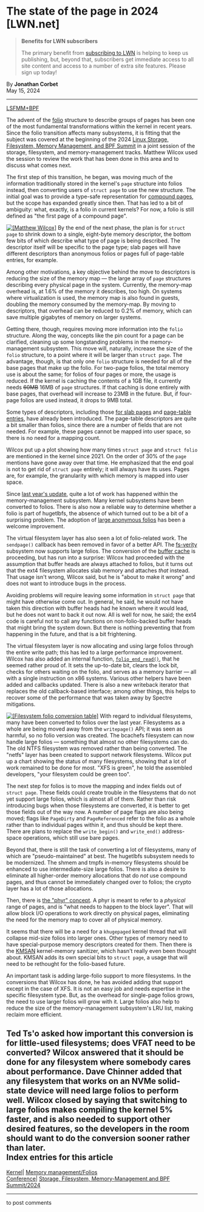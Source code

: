 # The state of the page in 2024 [LWN.net]

> **Benefits for LWN subscribers**
> 
> The primary benefit from [subscribing to LWN](/Promo/nst-nag5/subscribe) is helping to keep us publishing, but, beyond that, subscribers get immediate access to all site content and access to a number of extra site features. Please sign up today! 

By **Jonathan Corbet**  
May 15, 2024 

* * *

[LSFMM+BPF](/Articles/lsfmmbpf2024/)

The advent of the [folio](/Articles/849538/) structure to describe groups of pages has been one of the most fundamental transformations within the kernel in recent years. Since the folio transition affects many subsystems, it is fitting that the subject was covered at the beginning of the 2024 [Linux Storage, Filesystem, Memory Management, and BPF Summit](https://events.linuxfoundation.org/lsfmmbpf/) in a joint session of the storage, filesystem, and memory-management tracks. Matthew Wilcox used the session to review the work that has been done in this area and to discuss what comes next. 

The first step of this transition, he began, was moving much of the information traditionally stored in the kernel's `page` structure into folios instead, then converting users of `struct page` to use the new structure. The initial goal was to provide a type-safe representation for [compound pages](/Articles/619514/), but the scope has expanded greatly since then. That has led to a bit of ambiguity: what, exactly, is a folio in current kernels? For now, a folio is still defined as "the first page of a compound page". 

[![\[Matthew Wilcox\]](https://static.lwn.net/images/conf/2024/lsfmm/MatthewWilcox-sm.png)](/Articles/973587/) By the end of the next phase, the plan is for `struct page` to shrink down to a single, eight-byte memory descriptor, the bottom few bits of which describe what type of page is being described. The descriptor itself will be specific to the page type; slab pages will have different descriptors than anonymous folios or pages full of page-table entries, for example. 

Among other motivations, a key objective behind the move to descriptors is reducing the size of the memory map — the large array of `page` structures describing every physical page in the system. Currently, the memory-map overhead is, at 1.6% of the memory it describes, too high. On systems where virtualization is used, the memory map is also found in guests, doubling the memory consumed by the memory-map. By moving to descriptors, that overhead can be reduced to 0.2% of memory, which can save multiple gigabytes of memory on larger systems. 

Getting there, though, requires moving more information into the `folio` structure. Along the way, concepts like the pin count for a page can be clarified, cleaning up some longstanding problems in the memory-management subsystem. This move will, naturally, increase the size of the `folio` structure, to a point where it will be larger than `struct page`. The advantage, though, is that only one `folio` structure is needed for all of the base pages that make up the folio. For two-page folios, the total memory use is about the same; for folios of four pages or more, the usage is reduced. If the kernel is caching the contents of a 1GB file, it currently needs ~~60MB~~ 16MB of `page` structures. If that caching is done entirely with base pages, that overhead will increase to 23MB in the future. But, if four-page folios are used instead, it drops to 9MB total. 

Some types of descriptors, including those [for slab pages](/Articles/881039/) and [page-table entries](/Articles/937839/), have already been introduced. The page-table descriptors are quite a bit smaller than folios, since there are a number of fields that are not needed. For example, these pages cannot be mapped into user space, so there is no need for a mapping count. 

Wilcox put up a plot showing how many times `struct page` and `struct folio` are mentioned in the kernel since 2021. On the order of 30% of the `page` mentions have gone away over that time. He emphasized that the end goal is not to get rid of `struct page` entirely; it will always have its uses. Pages are, for example, the granularity with which memory is mapped into user space. 

Since [last year's update](/Articles/931794/), quite a lot of work has happened within the memory-management subsystem. Many kernel subsystems have been converted to folios. There is also now a reliable way to determine whether a folio is part of hugetlbfs, the absence of which turned out to be a bit of a surprising problem. The adoption of [large anonymous folios](/Articles/937239/) has been a welcome improvement. 

The virtual filesystem layer has also seen a lot of folio-related work. The `sendpage()` callback has been removed in favor of a better API. The [fs-verity](https://docs.kernel.org/filesystems/fsverity.html) subsystem now supports large folios. The conversion of the [buffer cache](/Articles/930173/) is proceeding, but has run into a surprise: Wilcox had proceeded with the assumption that buffer heads are always attached to folios, but it turns out that the ext4 filesystem allocates slab memory and attaches _that_ instead. That usage isn't wrong, Wilcox said, but he is "about to make it wrong" and does not want to introduce bugs in the process. 

Avoiding problems will require leaving some information in `struct page` that might have otherwise come out. In general, he said, he would not have taken this direction with buffer heads had he known where it would lead, but he does not want to back it out now. All is well for now, he said; the ext4 code is careful not to call any functions on non-folio-backed buffer heads that might bring the system down. But there is nothing preventing that from happening in the future, and that is a bit frightening. 

The virtual filesystem layer is now allocating and using large folios through the entire write path; this has led to a large performance improvement. Wilcox has also added an internal function, [`folio_end_read()`](https://elixir.bootlin.com/linux/v6.9/source/mm/filemap.c#L1489), that he seemed rather proud of. It sets the up-to-date bit, clears the lock bit, checks for others waiting on the folio, and serves as a memory barrier — all with a single instruction on x86 systems. Various other helpers have been added and callbacks updated. There is also a new writeback iterator that replaces the old callback-based interface; among other things, this helps to recover some of the performance that was taken away by Spectre mitigations. 

[![\[Filesystem folio
conversion table\]](https://static.lwn.net/images/conf/2024/lsfmm/fs-folio-table-sm.png)](/Articles/973569/) With regard to individual filesystems, many have been converted to folios over the last year. Filesystems as a whole are being moved away from the `writepage()` API; it was seen as harmful, so no folio version was created. The bcachefs filesystem can now handle large folios — something that almost no other filesystems can do. The old NTFS filesystem was removed rather than being converted. The "netfs" layer has been created to support network filesystems. Wilcox put up a chart showing the status of many filesystems, showing that a lot of work remained to be done for most. "XFS is green", he told the assembled developers, "your filesystem could be green too". 

The next step for folios is to move the mapping and index fields out of `struct page`. These fields could create trouble in the filesystems that do not yet support large folios, which is almost all of them. Rather than risk introducing bugs when those filesystems are converted, it is better to get those fields out of the way now. A number of page flags are also being moved; flags like `PageDirty` and `PageReferenced` refer to the folio as a whole rather than to individual pages within it, and thus should be kept there. There are plans to replace the `write_begin()` and `write_end()` address-space operations, which still use bare pages. 

Beyond that, there is still the task of converting a lot of filesystems, many of which are "pseudo-maintained" at best. The hugetlbfs subsystem needs to be modernized. The shmem and tmpfs in-memory filesystems should be enhanced to use intermediate-size large folios. There is also a desire to eliminate all higher-order memory allocations that do _not_ use compound pages, and thus cannot be immediately changed over to folios; the crypto layer has a lot of those allocations. 

Then, there is [the "phyr" concept](/Articles/931943/). A phyr is meant to refer to a _physical_ range of pages, and is "what needs to happen to the block layer". That will allow block I/O operations to work directly on physical pages, eliminating the need for the memory map to cover all of physical memory. 

It seems that there will be a need for a `khugepaged` kernel thread that will collapse mid-size folios into larger ones. Other types of memory need to have special-purpose memory descriptors created for them. Then there is the [KMSAN](https://docs.kernel.org/dev-tools/kmsan.html) kernel-memory sanitizer, which hasn't really even been thought about. KMSAN adds its own special bits to `struct page`, a usage that will need to be rethought for the folio-based future. 

An important task is adding large-folio support to more filesystems. In the conversions that Wilcox has done, he has avoided adding that support except in the case of XFS. It is not an easy job and needs expertise in the specific filesystem type. But, as the overhead for single-page folios grows, the need to use larger folios will grow with it. Large folios also help to reduce the size of the memory-management subsystem's LRU list, making reclaim more efficient. 

Ted Ts'o asked how important this conversion is for little-used filesystems; does VFAT need to be converted? Wilcox answered that it should be done for any filesystem where somebody cares about performance. Dave Chinner added that any filesystem that works on an NVMe solid-state device will need large folios to perform well. Wilcox closed by saying that switching to large folios makes compiling the kernel 5% faster, and is also needed to support other desired features, so the developers in the room should want to do the conversion sooner rather than later.  
Index entries for this article  
---  
[Kernel](/Kernel/Index)| [Memory management/Folios](/Kernel/Index#Memory_management-Folios)  
[Conference](/Archives/ConferenceIndex/)| [Storage, Filesystem, Memory-Management and BPF Summit/2024](/Archives/ConferenceIndex/#Storage_Filesystem_Memory-Management_and_BPF_Summit-2024)  
  


* * *

to post comments 
